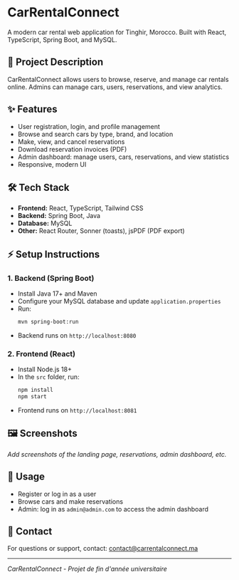 # CarRentalConnect

A modern car rental web application for Tinghir, Morocco. Built with React, TypeScript, Spring Boot, and MySQL.

## 🚗 Project Description
CarRentalConnect allows users to browse, reserve, and manage car rentals online. Admins can manage cars, users, reservations, and view analytics.

## ✨ Features
- User registration, login, and profile management
- Browse and search cars by type, brand, and location
- Make, view, and cancel reservations
- Download reservation invoices (PDF)
- Admin dashboard: manage users, cars, reservations, and view statistics
- Responsive, modern UI

## 🛠️ Tech Stack
- **Frontend:** React, TypeScript, Tailwind CSS
- **Backend:** Spring Boot, Java
- **Database:** MySQL
- **Other:** React Router, Sonner (toasts), jsPDF (PDF export)

## ⚡ Setup Instructions

### 1. Backend (Spring Boot)
- Install Java 17+ and Maven
- Configure your MySQL database and update `application.properties`
- Run:
  ```bash
  mvn spring-boot:run
  ```
- Backend runs on `http://localhost:8080`

### 2. Frontend (React)
- Install Node.js 18+
- In the `src` folder, run:
  ```bash
  npm install
  npm start
  ```
- Frontend runs on `http://localhost:8081`

## 🖼️ Screenshots
_Add screenshots of the landing page, reservations, admin dashboard, etc._

## 📄 Usage
- Register or log in as a user
- Browse cars and make reservations
- Admin: log in as `admin@admin.com` to access the admin dashboard

## 🤝 Contact
For questions or support, contact: [contact@carrentalconnect.ma](mailto:contact@carrentalconnect.ma)

---

_CarRentalConnect - Projet de fin d'année universitaire_
